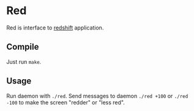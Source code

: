 Red
===

Red is interface to [redshift] application.

Compile
-------
Just run `make`.

Usage
-----
Run daemon with `./red`. Send messages to daemon `./red +100` or `./red -100`
to make the screen "redder" or "less red".

[redshift]: http://jonls.dk/redshift


